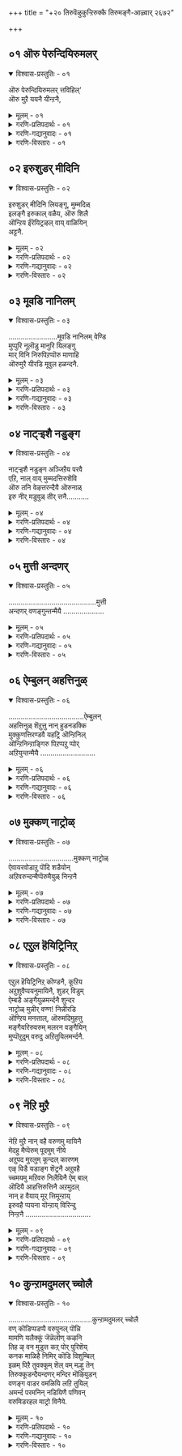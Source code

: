 +++
title = "+२० तिरुवॆऴुकुऱ्ऱिरुक्कै तिरुमङ्गै-आऴ्वार् २६७२"

+++


## ०१ ऒरु पेरुन्दियिरुमलर्

<details open><summary>विश्वास-प्रस्तुतिः - ०१</summary>

ऒरु पेरुन्दियिरुमलर् त्तविहिल्’  
ऒरु मुऱै ययनै यीन्ऱनै,
</details>

<details><summary>मूलम् - ०१</summary>

ऒरु पेरुन्दियिरुमलर् त्तविहिल्’  
ऒरु मुऱै ययनै यीन्ऱनै,
</details>

<details><summary>गरणि-प्रतिपदार्थः - ०१</summary>

ऒरु= अपूर्ववाद, पेर् = प्रसिद्धवाद, उन्दि = नाभियल्लि, इरु = विस्तारवाद \(दॊड्ड\), मलर् = \(कमलद\) हूविन, तवि हिल्= पीठदल्लि, ऒरुमुऱै = ऒन्दु कालदल्लि, अयनै = अजनन्नु \(चतुर्मुखनन्नु\), ईन्ऱनै = पडॆदवनन्नु \(पडॆदवनागि\)
</details>

<details><summary>गरणि-गद्यानुवादः - ०१</summary>

अपूर्ववू प्रसिद्धवू आद नाभियल्लि दॊड्ड कमलद हूविन पीठदल्लि, ऒन्दु कालदल्लि, अजनन्नु पडॆदवनागि.
</details>

<details><summary>गरणि-विस्तारः - ०१</summary>

सृष्टिय आरम्भद बगॆयन्नु इल्लि ऎत्तिकॊळ्ळलागिदॆ. महाप्रळयद बळिक, भगवन्तनु इडिय ब्रह्माण्डवन्ने तन्न हॊट्टॆयल्लि अडगिसिट्टुकॊण्डु, ऒन्दु पुट्ट शिशुवागि, पुट्ट आलदॆलॆय मेलॆ, जलराशियल्लि पवडिसि योग निद्दॆयल्लि कल्पगळन्नु कळॆद बळिक, मरुसृष्टियन्नु नडॆसबेकॆन्दु स्वामियु सङ्कल्पिसिदनु. आ कूडले, तन्न नाभियल्लि अपूर्ववाद दॊड्ड कमल \(हुट्टि\) बॆळॆयितु. आ कमलदल्लि स्वामियु चतुर्मुख ब्रह्मनन्नु पडॆदनु.
</details>

## ०२ इरुशुडर् मीदिनि

<details open><summary>विश्वास-प्रस्तुतिः - ०२</summary>

इरुशुडर् मीदिनि लियङ्गू, मुम्मदिळ्  
इलङ्गै इरुकाल् वळैय, ऒरु शिलै  
ऒन्ऱिय ईरॆयिट्रऴल् वाय् वाळियिन्  
अट्टनै.
</details>

<details><summary>मूलम् - ०२</summary>

इरुशुडर् मीदिनि लियङ्गू, मुम्मदिळ्  
इलङ्गै इरुकाल् वळैय, ऒरु शिलै  
ऒन्ऱिय ईरॆयिट्रऴल् वाय् वाळियिन्  
अट्टनै.
</details>

<details><summary>गरणि-प्रतिपदार्थः - ०२</summary>

ऒरुमुऱै = ऒन्दु कालदल्लि, इरु शुडर् = ऎरडु ज्योतिगळु, मीदिन् = मेलॆ \(आकाशदल्लि\), इयङ्गू = सञ्चरिसलारद, मुम्मदिळ् = मूरु बगॆय कोटॆगळुळ्ळ, इलङ्गै = लङ्कापट्टणवन्नु, मूरु बगॆय कोटॆगळुळ्ळ, इलङ्गै = लङ्कापट्टणवन्नु, इरुकाल् = ऎरडु तुदिगळु, वळैय = \(बळॆयन्तॆ\) बग्गिसुव हागॆ, ऒरु शिलै = साटियिल्लद ऒन्दु बिल्लन्नु, ऒन्ऱिय = हॊन्दिकॊण्डिरुव, ईर् ऎयिऱु = ऎरडु हल्लुगळुळ्ळ, अविल् वाय् = बॆङ्कियन्नुगुळुव \(ज्वालॆय बायुळ्ळ\), वाळियिन् = बाणदिन्द \(आयुधदिन्द\), अट्टनै = नाशपडिसिदवनागि.
</details>

<details><summary>गरणि-गद्यानुवादः - ०२</summary>

ऒन्दु कालदल्लि, ऎरडु ज्योतिगळु मेलॆ सञ्चरिसलारद, मूरु कोटॆगळुळ्ळ लङ्कापट्टणवन्नु, ऎरडु तुदिगळु बळॆयन्तॆ बग्गिसि, साटियिल्लद ऒन्दु बिल्लन्नु हॊन्दिकॊण्डिरुव ऎरडु हल्लुगळुळ्ळ ज्वालॆय बायुळ्ळ अम्बिनिन्द नाशपडिसिदवनागि.
</details>

<details><summary>गरणि-विस्तारः - ०२</summary>

हिन्दिन पाशुरवाक्यदल्लि भगवत्सङ्कल्पदन्तॆ सृष्टि हेगॆ मॊदलायितु ऎन्दु सूचिसलायितु.

तानु सृष्टिसिद बळिक अदन्नु रक्षिसुव हॊणॆ तन्नदे अल्लवे? अदक्कॆ ऒन्दु निदर्शन इल्लिदॆ. मूरु लोकगळू हॆदरि नडुगुवन्थ दुष्टरावणनन्नु निग्रहिसि, लोकक्कॆ शान्ति तरबेडवे?

इदु इन्नॊन्दु काल. भगवन्तनु दशरथरामनागि अवतरिसिद. तन्न मडदि सीतॆ, तम्म लक्ष्मण – इवरॊडनॆ पितृवाक्यपरिपालनॆगागि वनवासवन्नु कैकॊण्ड. लङ्कॆगॆ ऒडॆयनाद रावणासुरनु, सीतादेवियन्नु मोसदिन्द अपहरिसिकॊण्डु होगि लङ्कॆयल्लि सॆरॆयिट्ट. आ लङ्कॆयादरो दुर्भेद्यवादद्दु अदक्कॆ मूरु बगॆय कोटॆगळु – मूरनॆयदु दट्टवाद काडिनकोटॆ. लङ्कॆय मेलॆ सञ्चरिसुवुदक्कॆ सूर्यचन्द्ररिगू भय. अन्थ दुर्गमवाद लङ्कॆयन्नु श्रीरामनु प्रवेशिसि, तन्न बिल्लुबाणगळिन्दले रावणनन्नु कॊन्दु निर्मूलगॊळिसिदनु.
</details>

## ०३ मूवडि नानिलम्

<details open><summary>विश्वास-प्रस्तुतिः - ०३</summary>

........................मूवडि नानिलम् वेण्डि  
मुप्पुरि नूलॊडु मानुरि यिलङ्गु  
मार् विनि निरुपिऱप्पॊरु माणाहि  
ऒरुमुरै यीरडि मूवुल हळन्दनै.
</details>

<details><summary>मूलम् - ०३</summary>

........................मूवडि नानिलम् वेण्डि  
मुप्पुरि नूलॊडु मानुरि यिलङ्गु  
मार् विनि निरुपिऱप्पॊरु माणाहि  
ऒरुमुरै यीरडि मूवुल हळन्दनै.
</details>

<details><summary>गरणि-प्रतिपदार्थः - ०३</summary>

मूअडि = मूरु हॆज्जॆगळष्टु, नानिलम् = भूमियन्नु \(नॆलवन्नु\), वेण्डि = मुप्पुरि = मूरु हुरिय, नूलॊडु = दारदिन्दलू, मान् उरि = जिङ्कॆय चर्मदिन्दलू, इलङ्गु = शोभिसुव, मार् विनिन्= ऎदॆयिन्दलू \(कूडिद\), इरुपिऱप्पु = ऎरडु हुट्टुगळ \(द्विजनाद\), ऒरु = अद्वितीयनाद \(दिव्यसुन्दरनाद\), माण् आहि = ब्रह्मचारियागि, ऒरु मुरै = ऒन्दुकालदल्लि, ईर् अडि = ऎरडे हॆज्जॆगळिन्द, मू उलहु = मूरु लोकगळन्नू, अळन्दनै = अळॆदवनागि.
</details>

<details><summary>गरणि-गद्यानुवादः - ०३</summary>

ऒन्दु कालदल्लि, मूरु हुरिय दारदिन्दलू \(जनिवारदिन्दलू\), जिङ्कॆयचर्मदिन्दलू \(कृष्णाजिनदिन्दलू\) शोभिसुव ऎदॆयिन्द कूडिद, अद्वितीयसुन्दरनाद ब्राह्मण ब्रह्मचारियागि, मूरु हॆज्जॆगळष्टु नॆलवन्नु याचिसि, ऎरडे हॆज्जॆगळिन्द मूरु लोकगळन्नू अळॆदुकॊण्डवनागि.
</details>

<details><summary>गरणि-विस्तारः - ०३</summary>

हिन्दिन पाशुरवाक्यदल्लि, भगवन्तनु अद्वितीय बिल्लुगारनागि कङ्गॊळिसिदनु. इल्लि, अत्याकर्षक सुन्दरनाद ब्राह्मणवटुवागि शोभिसुत्ता, तानु महाद्भुतकारियॆन्दू तोरिसिकॊडुत्तानॆ.

इदु मत्तॊन्दु काल. बलिचक्रवर्तिय काल. तानु माडुव यागगळिन्दले बलिचक्रवर्ति मूरुलोकगळ आधिपत्यवन्नु पडॆदुकॊळ्ळुवुदन्नु तप्पिसुवुदक्कागियू, अवनन्नु अनुग्रहिसुवुदक्कागियू, भगवन्तनु महातेजस्वियू दिव्यसुन्दरनू आद वामनवटुवागि बन्दु, यङ्ञशालॆयल्लि मूरु हॆज्जॆगळ नॆलवन्नु बलिचक्रवर्तियिन्द याचिसि पडॆदुकॊण्ड कूडले, महाद्भुत त्रिविक्रमनागि बॆळॆदु, तन्न ऎरडे हॆज्जॆगळिन्द भूमण्डलवन्नू मेलण लोकगळन्नू अळॆदुकॊण्डु, तन्न मूरनॆय हॆज्जॆयन्नु बलिचक्रवर्तिय तलॆय मेलिट्टु, अवनिगॆ पूर्णानुग्रह माडिदनु.

याव समयदल्लि, यारन्नु, याव रीतियल्लि निग्रहिसबेको, अनुग्रहिसबेको अदक्कॆ तक्क रूप, सामर्थ्यगळुळ्ळवनु भगवन्त.
</details>

## ०४ नाट्र्‍इशै नडुङ्ग

<details open><summary>विश्वास-प्रस्तुतिः - ०४</summary>

नाट्र्‍इशै नडुङ्ग अञ्जिऱैय परवै  
एऱि, नाल् वाय् मुम्मदत्तिरुशॆवि  
ऒरु तनि वेऴत्तरन्दैयै ऒरुनाळ्  
इरु नीर् मडुवुळ् तीर् त्तनै...........
</details>

<details><summary>मूलम् - ०४</summary>

नाट्र्‍इशै नडुङ्ग अञ्जिऱैय परवै  
एऱि, नाल् वाय् मुम्मदत्तिरुशॆवि  
ऒरु तनि वेऴत्तरन्दैयै ऒरुनाळ्  
इरु नीर् मडुवुळ् तीर् त्तनै...........
</details>

<details><summary>गरणि-प्रतिपदार्थः - ०४</summary>

नाल् दिशै = नाल्कु दिक्कुगळू, नडुङ्ग = नडुगुवन्तॆ, अम् = सुन्दरवाद, शिऱैय = रॆक्कॆगळ, परवै = पक्षियन्नु, एऱि = हत्तिकॊण्डु, नाल् वाय् = जोलुबिद्द \(जोलाडुव\) बायन्नुळ्ळ, मुम्मदम् = मूरु \(स्थळद\) मदजलवुळ्ळ, इरु शॆवि = दॊड्ड किविगळुळ्ळ, ऒरु = विशिष्टवाद ऒन्दु बगॆयल्लि तनि = विलक्षणवाद, वेळत्तु = आनॆय, अरन्दैयै = सङ्कटवन्नु, ऒरु नाळ् = ऒन्दु कालदल्लि, इरु नीर् मडुवुळ् = विस्तारवाद नीरिन मडुविनल्लि, तीर् त्तनै = तीरिसिदवनन्नु.
</details>

<details><summary>गरणि-गद्यानुवादः - ०४</summary>

ऒन्दु कालदल्लि, नाल्कु दिक्कुगळू नडुगुवन्तॆ, सुन्दरवाद रॆक्कॆगळ पक्षियन्नेरि, विस्तारवाद नीरिन मडुविनल्लि, जोलाडुव बायन्नुळ्ळ, मूरु स्थळगळल्लि मदजलसुरिसुव, दॊड्ड किविगळुळ्ळ बहळ विलक्षणवाद आनॆय सङ्कटवन्नु तीरिसिदवनन्नु.
</details>

<details><summary>गरणि-विस्तारः - ०४</summary>

भगवन्तन कारुण्य मत्तु भक्तर रक्षणॆगळिगॆ इल्लि इन्नॊन्दु निदर्शनवन्नु कॊडलागिदॆ.

इदु गजेन्द्र मोक्षद विषय. काडिनल्लि, सुन्दरवाद तिळिनीरिन सरोवरदल्लि गजेन्द्रनु आनन्ददिन्द क्रीडिसुत्ता, तन्न दणिवन्नारिसिकॊळ्ळुत्तिरुवाग, अदरल्लि अडगिद्द मॊसळॆयॊन्दु अदर कालन्नु हिडिदु सॆळॆयतॊडगितु. ऎष्टॆष्टु प्रयत्निसिदरू, अदर हिडितदिन्द तप्पिसिकॊळ्ळलारदॆ, होराट नडॆसलारदॆ, अदु भगवन्तनल्लि दीनवागि मॊरॆयिट्टितु. कूडले, भगवन्तनु गरुडारूढनागि अल्लिगॆ धाविसि बन्दु, तन्न चर्कायुधदिन्द मॊसळॆयन्नु तुण्डरिसि, आनॆय सङ्कटवन्नु नीगिसिदनु.
</details>

## ०५ मुत्ती अन्दणर्

<details open><summary>विश्वास-प्रस्तुतिः - ०५</summary>

...........................................मुत्ती  
अन्दणर् वणङ्गुन्तन्मैयै ....................
</details>

<details><summary>मूलम् - ०५</summary>

...........................................मुत्ती  
अन्दणर् वणङ्गुन्तन्मैयै ....................
</details>

<details><summary>गरणि-प्रतिपदार्थः - ०५</summary>

मुत्ती = मूरु अग्निगळन्नू, नाल् मऱै = नाल्कु वेदगळन्नू, ऐवहै = ऐदु बगॆय, वेळ्वि = यज्ञगळन्नू, अऱुतॊऴिल् = आरु कर्मगळन्नू,नडॆसुववराद, अन्दणर् = ब्राह्मणरु, वणङ्गुम् = नमस्करिसुव \(पूजिसुव\), तन्मैयै = हिरिमॆयुळ्ळवनन्नु,
</details>

<details><summary>गरणि-गद्यानुवादः - ०५</summary>

मूरु अग्निगळन्नू, नाल्कुवेदगळन्नू, ऐदु बगॆय यज्ञगळन्नु, आरु कर्मगळन्नू माडुव ब्राह्मणरु नमस्करिसि पूजिसुव हिरिमॆयुळ्ळवनन्नु.
</details>

<details><summary>गरणि-विस्तारः - ०५</summary>

ब्राह्मणनु माडबेकाद कर्मगळन्नु इल्लि स्मरिसिकॊळ्ळलागिदॆ.

मूरु अग्निगळु – आहवनीय, गार्हपत्य, दाक्षिणाग्नि ऎम्बवु.

नाल्कुवेदगळु – ब्रह्मयज्ञ, देवयज्ञ, भूतयज्ञ, पितृयज्ञ मनुष्ययज्ञ – ऎम्बवु. ’ब्रह्मयज्ञ प्रश्नम्’ ऎम्ब वेदभागवन्नु दिनवहि पठिसुवुदु, ’ब्रह्मयज्ञ’ ऎनिसुवुदु. प्रतिदिनवू देवतॆगळिगॆ अग्निय मूलक हविस्सन्नु नीडुवुदु – ऎन्दरॆ अग्निहोत्र कार्यवन्नु माडुवुदु ’देवयज्ञ’वागुवुदु. भूतगळिगॆ ऎन्दरॆ प्राणिगळिगॆ अन्न मुन्ताद रूपदल्लि ’बलि’कॊडुवुदु ’भूतयज्ञ’ वागुवुदु. पितृदेवतॆगळन्नु स्मरिसुत्ता अवरिगॆ जलतर्पणवन्नु कॊडुवुदु ’पितृयज्ञ’वागुवुदु. मनुष्यरिगॆ उणिसन्नु नीडुवुदु ’मनुष्ययज्ञ’ ऎनिसुवुदु.

आरु कर्मगळु – यजन, याजन, अध्ययन, अध्यापन, दान, प्रतिग्रह – इवु. मेलॆ हेळिद ’यज्ञ’गळन्नु तप्पदॆ माडुवुदु ’यजन’. इतरर कैयल्लि यज्ञगळन्नु माडिसुवुदु ’याजन’. वेदगळन्नु तप्पदॆ ओदुवुदु \(पठिसुवुदु\) ’अध्ययन’. अवुगळन्नु इतररिगॆ हेळिकॊडुवुदु ’दान’. अन्तॆये, इतररिन्द अन्थवुगळन्नु पडॆदुकॊळ्ळुवुदु ’प्रतिग्रह’.

’ब्राह्मण’ ऎन्निसिकॊळ्ळुववनु \(यारे आगलि\) अवनु ई मेलॆ हेळिद कर्मगळन्नॆल्ला तप्पदॆ नडॆसलेबेकु. ई कर्मगळन्नु नडॆसुवाग ब्राह्मणनु सर्वेश्वरनाद भगवन्तनिगॆ, तन्न कर्मगळन्नॆल्ला याव बगॆय आशॆयू इल्लदन्तॆ, समर्पिसबेकु. ऎल्ल कर्मगळन्नू भगवन्दर्पण बुद्धियिन्द नडॆसुवुदरिन्द, भगवन्तन सर्वश्रेष्ठतॆयन्नु अवनु प्रकटगॊळिसुत्तानॆ.
</details>

## ०६ ऐम्बुलन् अहत्तिनुळ्

<details open><summary>विश्वास-प्रस्तुतिः - ०६</summary>

.....................................ऐम्बुलन्  
अहत्तिनुळ् शॆऱुत्तु नान् हुडनडक्कि  
मुक्कुणत्तिरण्डवै यहट्रि ऒन्ऱिनिल्  
ऒन्ऱिनिन्ऱाङ्गिरु पिऱप्पऱु प्पोर्  
अऱियुन्तन्मैयै ...........................
</details>

<details><summary>मूलम् - ०६</summary>

.....................................ऐम्बुलन्  
अहत्तिनुळ् शॆऱुत्तु नान् हुडनडक्कि  
मुक्कुणत्तिरण्डवै यहट्रि ऒन्ऱिनिल्  
ऒन्ऱिनिन्ऱाङ्गिरु पिऱप्पऱु प्पोर्  
अऱियुन्तन्मैयै ...........................
</details>

<details><summary>गरणि-प्रतिपदार्थः - ०६</summary>

ऐम्बुलन् = पञ्चेन्द्रियगळन्नु, अहत्तिन् उळ् = देहदल्लिये, शॆऱुत्तु = सेरिसिट्टु, नान् हु =नाल्कन्नु, उडन् = कूडले अडक्कि = अडगिसिट्टु, मुक्कणत्तु = मूरुगुणगळल्लि, इरण्डु = ऎरडाद, अवै = अवुगळन्नु, अहट्रि= ओडिसि \(दूरमाडि\), ऒन्ऱिनिल् = ऒन्दरल्लिये, ऒन्ऱि= हॊन्दिकॊण्डु, निन्ऱु = इरुत्ता, आङ्गु = आ स्थितियल्लि, इरु = कडॆ मॊदलिल्लद \(विस्तारवाद\) पिऱप्पु = हुट्टन्नु, अऱुप्पोर् = नीगिकॊळ्ळुववरु, अऱियुम् = अरितुकॊळ्ळुव, तन्मैयै = हिरिमॆयन्नु.
</details>

<details><summary>गरणि-गद्यानुवादः - ०६</summary>

पञ्चेन्द्रियगळन्नु देहदल्लिये सेरिसिट्टु, नाल्कन्नु कूडले अडगिसिट्टु, मूरुगुणगळल्लि ऎरडादवुगळन्नु ओडिसि, दूरमाडि, ऒन्दरल्लिये हॊन्दिकॊण्डु इरुत्ता, आ स्थितियल्लि, कडॆ मॊदलिल्लद हुट्टन्नु नीगिकॊळ्ळुववरु अरितुकॊळ्ळुव हिरिमॆयन्नु.
</details>

<details><summary>गरणि-विस्तारः - ०६</summary>

हिन्दिन पाशुर वाक्यदल्लि ब्राह्मण कर्मगळन्नू, अवुगळन्नु तप्पदॆ नडॆसुव ब्रह्मज्ञानियन्नू, अवनु तन्न ज्ञान निष्ठॆगळिन्द अरितुकॊण्डिरुव भगवन्तन गुणस्वभावगळन्नु कुरितु सूचिसलायितु.

तम्म निष्ठॆय साधनॆगळिन्द भगवन्तन तिळिवळिकॆगॊण्ड योगिगळन्नु कुरितु इल्लि हेळलागुत्तदॆ.

पञ्चेन्द्रियगळु – कण्णु, किवि, मूगु, बायि \(नालगॆ\), चर्म\(मै\) – इवु ऐदु ज्ञानेन्द्रियगळु. इवुगळल्लि ऒन्दॊन्दू मनस्सन्नु आकर्षिसुत्तदॆ. मनस्सन्नु प्रापञ्चिक सुखचापल्यगळ कडॆगॆ सॆळॆद बळिक भगवच्चिन्तनॆगॆ अवकाशवॆल्लि? आद्दरिन्द देहदल्लिरुव पञ्चेन्द्रियगळु तम्म सुत्तल प्रपञ्चद कडॆगॆ चलिसदन्तॆयू, प्रापञ्चिक वस्तुगळल्लि आसक्ति वहिसदन्तॆयू अवुगळन्नु तडॆगट्टि, अवुगळन्नु देहदल्लि नॆलसिरुव भगवन्तन कडॆगॆ तिरुगिसुवुदु ऒन्दु हिरिय साधनॆ.

’नाल्कन्नु कूडले अडगिसिट्टु’ – ’नाल्कु’ ऎन्दरॆ प्राणिगळॆल्लक्कू स्वभावाः अन्वयिसतक्क नाल्कु कर्मगळु- ऊट, निद्दॆ, भय, मैथुन \(विषय सुखदल्लि तॊडगुवुदु\). इवुगळन्नु निग्रहिसुवुदु साधनॆ.

’मूरु गुणगळल्लि ऎरडाद अवन्नु ओडिसि, दूरमाडि’ – सत्व, रजस्सु, तमस्सु ऎम्बिवु मूरुगुणगळु. पशुत्ववन्नु हॆच्चिसुवुदु तमोगुण. दम्भ, दर्प, अहङ्कार, लोभ, कोप, द्वेष इत्यादि गुणगळन्नु प्रचोदिसि, हॆच्चिसुवुदु रजोगुण. सत्य, अहिंसॆ, इन्द्रिय निग्रह, इतरर वस्तुगळिगॆ आशॆपडदिरुवुदु, निस्वार्थतॆ, परोपकार, सेवॆ इत्यादि ऒळ्ळॆय गुणगळे सत्वगुणवन्नु सूचिसुवुदु. मूरु गुणगळल्लि सत्वगुणवन्नु मात्रवे बॆळॆसिकॊण्डु, मिक्कॆरडु ऎन्दरॆ रजोगुणवन्नू तमोगुणवन्नू निर्नामगॊळिसुवुदु साधनॆयिन्द.

हीगॆ, इन्द्रियगळन्नु प्रापञ्चिक सुखदिन्द निग्रहिसि, प्राणिय स्वाभाविकवाद गुणगळन्नु तडॆगट्टि, सत्वगुणवन्नु बॆळॆसिकॊण्डवरु योगिगळु. अवरु तम्म शुद्धवाद मनस्सिन मूलक भगवन्तन गुणस्वभावगळन्नू, अवन सर्वश्रेष्ठतॆयन्नू, अवनन्नु आश्रयिसि मुक्तरागबेकॆम्बुदन्नू \(ऎन्दरॆ, हुट्टु, सावु ऎम्ब पाशुरदिन्द बिडुगडॆ हॊन्दबेकॆम्बुदन्नू\) अरितुकॊण्डवरु.
</details>

## ०७ मुक्कण् नाट्रोळ्

<details open><summary>विश्वास-प्रस्तुतिः - ०७</summary>

................................मुक्कण् नाट्रोळ्  
ऐवायरवोडाऱु पॊदि शडैयोन्  
अऱिवरुन्दन्मैप्पॆरुमैयुळ् निन्ऱनै
</details>

<details><summary>मूलम् - ०७</summary>

................................मुक्कण् नाट्रोळ्  
ऐवायरवोडाऱु पॊदि शडैयोन्  
अऱिवरुन्दन्मैप्पॆरुमैयुळ् निन्ऱनै
</details>

<details><summary>गरणि-प्रतिपदार्थः - ०७</summary>

मुक्कण् = मूरु कण्णुगळन्नू, नाल् तोळ् = नाल्कु तोळुगळन्नू, ऐवाय् = ऐदु हॆडॆगळ, अरवोडु = सर्पवन्नू, आऱु = नदि\(गङ्गॆ\)यन्नु सेरिसिट्टिरुव, शडैयोन् = जडॆयवनू सह, अऱिवु अरु = अरितुकॊळ्ळलु साध्यवागद, तन्मै = स्वभावद, पॆरुमैयुळ् = हिरिमॆयिन्द, निन्ऱानै = कूडिरुवनन्नु.
</details>

<details><summary>गरणि-गद्यानुवादः - ०७</summary>

मूरु कण्णुगळन्नू नाल्कु तोळुगळन्नू ऐदु हॆडॆगळ सर्पवन्नू, गङ्गॆयन्नु हिडिदिट्टिरुव जडॆयन्नू उळ्ळवनू सह अरितुकॊळ्ळलु साध्यवागद स्वभावद हिरिमॆयिन्द कूडिरुवनन्नु.
</details>

<details><summary>गरणि-विस्तारः - ०७</summary>

ई पाशुरवाक्यदल्लि शिवदेवन वैशिष्ट्यवेनॆम्बुदन्नु हेळलागिदॆ. स्वाभाविकवाद ऎरडु कण्णुगळल्लदॆ, शिवनिगॆ हणॆयल्लि ऒन्दु विचित्रवाद कण्णिदॆ. आ कण्णन्नु तॆरॆद कूडले, आदर दृष्टि यार मेलॆ बीउवुदो अवरु सुट्टु बूदियागुत्तारॆ. मन्मथनु शिवनन्नु कॆणकलु होगि बूदियादद्दु हागॆये. प्रळयकालदल्लि तॆरॆयुव कण्णु अदु. आद्दरिन्द, शिवनिगॆ मुक्कण्ण, हणॆगण्ण विरूपाक्ष, ऎम्ब हॆसरुगळिवॆ.

ब्रह्म विष्णुगळिगिरुवन्तॆ शिवनिगू नाल्कु तोळुगळु. ऐदु हॆडॆगळ विषसर्पवन्नु शिवनु तन्न आभरणवन्नागि माडिकॊण्डिद्दानॆ. विषवन्नु जयिसिदवनु शिव. आद्दरिन्द शिवनिगॆ नागभूषण, सर्पभूषण ऎम्ब हॆसरुगळु.

ब्रह्मलोकदल्लि हुट्टि देवलोकदल्ले हरियुव देवगङ्गॆयन्नु भगीरथनु घोरतपस्सु माडि, भूमिगॆ इळिसबेकादाग, अल्लिन्द इळिदु बरुव गङ्गॆयु रभसवन्नु तडॆयुवुदक्कॆ शिवदेवनॊब्बने समर्थनॆन्दु तिळिदु, आतनन्नु कुरितु तपस्सु माडि अदक्कॆ ऒप्पिसिदनु. देवगङ्गॆ बरुव रभसवन्नु शिवनु तन्न जडॆय मूलक तडॆदु, अवळन्नु \(आ नदियन्नु\) अल्लिये कट्टिहाकिदनु. आद्दरिन्द शिवनिगॆ गङ्गाधर ऎम्ब हॆसरु.

महाज्ञानियू शक्तनू आद शिवनिगॆ सर्वेश्वरनाद भगवन्तन हिरिमॆयेनॆन्दु तिळिदद्दु, तनगॆ बन्दिद्द ब्रह्महत्यादोषवन्नु नीगिसिदागले. बेरॆ यारिन्दलू, मूरु लोकगळल्लू, नडॆयद आ कॆलस भगवन्तनिन्द आयितु. शिवन कैगॆ अण्टिकॊण्डिद्द ब्रह्मकपाल तुम्बि कॆळक्कॆ बिद्दुहोयितु. अन्थाद्दु भगवन्तन हिरिमॆ.
</details>

## ०८ एऱुल हॆयिट्रिनिऱ्

<details open><summary>विश्वास-प्रस्तुतिः - ०८</summary>

एऱुल हॆयिट्रिनिऱ् कॊण्डनै, कूऱिय  
अऱुशुवैप्पयनुमायिनै, शुडर् विडुम्  
ऐम्बडै अङ्गैयुळमर्न्दनै शुन्दर  
नाट्रोळ् मुन्नीर् वण्ण\! निन्नीरडि  
ऒण्ऱिय मनत्ताल्, ऒरुमदिमुहत्तु  
मङ्गैयरिरुवरुम् मलरन वङ्गैयिन्  
मुप्पॊऱुदुम् वरुदु अऱितुयिलमर्न्दनै.
</details>

<details><summary>मूलम् - ०८</summary>

एऱुल हॆयिट्रिनिऱ् कॊण्डनै, कूऱिय  
अऱुशुवैप्पयनुमायिनै, शुडर् विडुम्  
ऐम्बडै अङ्गैयुळमर्न्दनै शुन्दर  
नाट्रोळ् मुन्नीर् वण्ण\! निन्नीरडि  
ऒण्ऱिय मनत्ताल्, ऒरुमदिमुहत्तु  
मङ्गैयरिरुवरुम् मलरन वङ्गैयिन्  
मुप्पॊऱुदुम् वरुदु अऱितुयिलमर्न्दनै.
</details>

<details><summary>गरणि-प्रतिपदार्थः - ०८</summary>

एऴ् उलहु = एळु लोकगळन्नू, ऎयिट्रिल् = कोरॆहल्लिनिन्द, कॊण्डनै = उद्धरिसिदवनन्नु, कूऱिय = हेळल्पडुव, अऱु शुवै = आरु रसगळू, पयनुम् = अवुगळ फलवू, आयिनै = आगिरुववनन्नु, शुडर् विडुम् = तेजस्सन्नु हरिसुव, ऐ पडै = ऐदु दिव्यायुधगळन्नु, अम् कैयुळ् = सॊबगिन कैयल्लि, अमर्न्दनै = हिडिदिरुववनन्नु, शुन्दर = दिव्यसुन्दरनू, नाट्रोळ् \(नाल् तोळ्\) = नाल्कु तोळुगळुळ्ळवनू, मुन्नीर् वण्ण = मूरुबगॆय नीरिन \(कडलिन\), वण्ण = बण्णदवने, निन् =निन्न, ईरडि = ऎरडु पादगळन्नु, ऒन्ऱिय = आश्रयिसुव, मनत्ताल् = मनस्सिनिन्द, ऒरु = अपूर्ववाद \(साटियिल्लद\) मदि = चन्द्रनहागॆ, मुहत्तु = मुखदवराद मङ्गैयर् = देवियरु, इरुवरुम् = इब्बरन्नू, मलरन = हूविनन्थ, अम् कैयिन् = सुन्दरवाद कैगळिन्द, मुप्पॊऴुदुम् = मूरुहॊत्तू, वरुदु = हिडिदु, अऱितुयिल् = ज्ञाननिद्दॆयल्लि, अमर्न्दनै = कूडिरुववनन्नु.
</details>

<details><summary>गरणि-गद्यानुवादः - ०८</summary>

एळुलोकगळन्नू कोरॆहल्लिनिन्द उद्धरिसिदवनन्नु, हेळल्पडुव आरु रसगळू अवुगळ फलवू आगिरुववनन्नु, तेजस्सन्नु हरिसुव ऐदु दिव्यायुधगळन्नु सॊबगिन कैगळल्लि हिडिदवनन्नु, दिव्यसुन्दरवाद नाल्कुतोळुगळुळ्ळवनन्नु, मूरुबगॆय नीरिन \(कडलिन\) बण्णदवने, निन्न ऎरडु पादगळन्नु आश्रयिसुव मनस्सिनिन्द, अपूर्ववाद चन्द्रनन्तिरुव मुखदवराद इब्बरु देवियरन्नु हूविनन्थ सॊबगिन कैगळल्लि मूरुहॊत्तू हिडिदु, ज्ञाननिद्दॆयल्लि कूडिरुववनन्नु \(पवडिसिरुववनन्नु\).
</details>

<details><summary>गरणि-विस्तारः - ०८</summary>

“एळुलोकगळु......................” – ऎम्बल्लि ’एळु’ ऎम्बुदक्कॆ ’समस्तवाद’ भूलोक ऎन्दु अर्थवन्नु नीडबेकागुत्तदॆ. आग, भगवन्तन महावराहावतारद वैभववन्नु हेळलुसाध्य. हिरण्यकशिपुविन सोदरनाद हिरण्याक्षनु तन्न शक्तियिन्द भूमण्डलवन्नु कद्दु नीरिनल्लि ऎल्लियो कॊण्डिय्दु तानू अडगिकॊण्डाग, भगवन्तनु भूदेवियन्नु उद्धरिसुव सलुवागि, महावराहनागि अवतरिसि, कडलल्लि मुळुगि घुडिघुडिसुत्ता, हिरण्याक्षनिरुव स्थळवन्नु कण्डुकॊण्डु अवनन्नु तन्न कोरॆहल्लिनिन्द संहरिसि, भूमियन्नु तन्न ऒन्दु कोरॆहल्लिनिन्द हिडिदु मेलक्कॆत्ति, अदर स्थानदल्लिरिसिदनु.

“आरु रसगळूइत्यादि” – उप्पु, हुळि, खार, सिहि, कहि, ऒगरु इवु आरु रसगळु. तिन्नुव याव वस्तुवादरू, सृष्टिय याव वस्तुवादरू, ई आरु रसगळल्लि ऒन्दन्नादरू पडॆदे इरुत्तदॆ. ’रसवे’ इल्लद ऎन्दरॆ रुचिये इल्लद वस्तुवन्नु ’नीरस’ वस्तुवॆन्नुत्तारॆ. रुचियिल्लद्दन्नु तिन्नुवुदादरू हेगॆ? भगवन्तनु ’रसवे आगिरुववनु’ ऎन्दु विवरिसलागुत्तदॆ.

भगवन्तन ऐदु दिव्यायुधगळु – चक्र\(सुदर्शन\), शङ्ख\(पाञ्चजन्य\), गदॆ \(कौमोदकी\) खड्ग\(नन्दक\), बिल्लु\(शार्ङ्ग\) ऎम्बवु.

’मुनीर्’ – ऎन्दरॆ, मूरु बगॆय नीरन्नु – नदिय नीरु, ऊरि बरुव नीरु’ मळॆय नीरु – कूडिरुव कडलु.

इब्बरु देवियरु – श्रीदेवि, भूदेवि – भगवन्तन उभयपार्श्वगळल्लि ऎडॆबिडदन्तॆ इरुववरु.

ई पाशुरवाक्यदल्लि भगवन्तन स्वरूप स्वभावगळन्नू, अवन सेवॆगागि सिद्धवागिरुव पञ्चायुधगळन्नू, देवियरन्नू स्वारस्यपूर्णवागि विवरिसि हेळलागुत्तदॆ.
</details>

## ०९ नॆऱि मुऱै

<details open><summary>विश्वास-प्रस्तुतिः - ०९</summary>

नॆऱि मुऱै नान् वहै वरुणमु मायिनै  
मेदहु मैप्पॆरुम् पूदमुम् नीये  
अऱुपद मुरलुम् कून्दल् कारणम्  
एऴ् विडै यडाङ्ग शॆट्रनै अऱुवहै  
च्चमयमु मऱिवरु निलैयिनै ऐम् बाल्  
ऒदियै आहत्तिरुत्तिनै अऱमुदल्  
नान् ह वैयाय् मूर् त्तिमून्ऱाय्  
इरुवहै प्पयना यॊन्ऱाय् विरिन्दु  
निन्ऱनै ................................
</details>

<details><summary>मूलम् - ०९</summary>

नॆऱि मुऱै नान् वहै वरुणमु मायिनै  
मेदहु मैप्पॆरुम् पूदमुम् नीये  
अऱुपद मुरलुम् कून्दल् कारणम्  
एऴ् विडै यडाङ्ग शॆट्रनै अऱुवहै  
च्चमयमु मऱिवरु निलैयिनै ऐम् बाल्  
ऒदियै आहत्तिरुत्तिनै अऱमुदल्  
नान् ह वैयाय् मूर् त्तिमून्ऱाय्  
इरुवहै प्पयना यॊन्ऱाय् विरिन्दु  
निन्ऱनै ................................
</details>

<details><summary>गरणि-प्रतिपदार्थः - ०९</summary>

नॆऱॆमुऱै = शास्त्रगळ रीतियल्लि, नाल् वहै = नाल्कुबगॆय, वरुणमुम् = वर्णगळू, आयिनै = आगिरुववनन्नु, मे = श्रेष्ठवागि, तहुम् = हॊन्दिकॊण्डिरुव, ऐ = ऐदु, पॆरु = दॊड्ड, पूदमुम् = भूतगळू, नीये = नीने, अऱुपदम् = आरु कालुगळ दुम्बिगळु, मुरलुम् = झेङ्करिसुव, कून्दल् = कूदलिनवळ, कारणम् = कारणवागि, एऴ् = एळु गूळिगळन्नु, अडङ्ग = अडगिसि, शॆट्रनै = कॊन्दवनन्नु \(कट्टिदवनन्नु\) अऱुवहै = आरु बगॆय, शमयमुम् = मतगळू सह, अऱिवु = अरु = अरितुकॊळ्ळलारदन्थ, निलैयिनै = स्थितियल्लिरुववनन्नु, ऐम् बाल् = ऐदु बगॆय, ऒदियै = श्रेष्ठतॆयन्नु, आहत्तु = ऎदॆयल्लि \(वक्षदल्लि\), इरुत्तिनै = इरिसिकॊण्डवनन्नु, अऱम् = धर्मद, मुदल् = मॊदलिन, नान् हु अवै = नाल्कु अवु \(पुरुषार्थगळु\), आय् = आगि, मूर् त्ति = मूर्तिगळु, मून्ऱु आय् = मूरु आगि, इरुवहै = ऎरडु बगॆय, पयन् आय् = फलवूआगि, ऒन्ऱाय् = ऒब्बने आगि, विरिन्दु = व्यापिसि, निन्ऱानै = इरुववनन्नु.
</details>

<details><summary>गरणि-गद्यानुवादः - ०९</summary>

शास्त्रगळ रीतियल्लि नाल्कु बगॆय वर्णगळागि, श्रेष्ठवागि हॊन्दिकॊण्डिरुव ऐदु महाभूतगळागि, नीने, आरुकालुगळ दुम्बिगळु मॊळगुव कूदलिनवळ कार्‍अणदिन्द एळुकूळिगळ कॊब्बन्नडगिसिदवनागि, आरुबगॆय मतगळन्नू\(अवु\) अरितुकॊळ्ळलारद स्थितियल्लिरुववनागि ऐदु बगॆय श्रेष्ठतॆयन्नु वक्षदल्लि इरिसिकॊण्डवनागि, धर्मद मॊदलिन नाल्कु पुरुषार्थगळागि, मूर्तिगळु मूरागि, ऎरडु बगॆय फलगळु आगि, ऒब्बने आगि, व्यापिसि इरुववनन्नु.
</details>

<details><summary>गरणि-विस्तारः - ०९</summary>

ई पाशुर वाक्यदल्लि, ऒब्बने आद भगवन्तनु, विविधरीतियल्लि व्यापिसिहेगॆ तन्न कार्यवन्नु निर्वहिसुत्तानॆ ऎम्बुदन्नू जॊतॆयल्ले अवन विशिष्टवाद हिरिमॆयन्नू हेळलागिदॆ.

नाल्कु वर्णगळु – वेदशास्त्रगळल्लि हेळिरुव ब्रह्म, क्षत्रिय, वैश्य, शूद्र ऎम्ब नाल्कु वर्णगळू भगान्तन स्वरूपवे ऎन्दिदॆ.

पञ्चमहाभूतगळु – नॆल, नीरु, बॆङ्कि, गाळि, बानु – ई ऐदू अपरूपवाद रीतियल्लि परस्पर हॊन्दिकॊण्डु इडिय सृष्टिये आगिदॆ ऎन्दू, अवु भगवत्स्वरूपगळागि, अवन सर्वव्यापित्ववन्नु सारुत्तवॆ ऎन्दू हेळलागिदॆ.

’दुम्बिगळु मॊळगुव कूदलिनवळु इत्यादि’ – इदुभगवन्तन श्रीकृष्णावतारद विषय. कुम्भनॆम्ब यादव राजनु एळु गूळिगळन्नु कॊब्बिसि बॆळॆसि, अवुगळन्नॆल्ला यारु एकाङ्गियागिये ऎदुरिसि, अडगिसि कट्टि हाकुवनो अवनिगॆ तन्न मगळाद सत्यॆ \(नप्पिन्नैदेवि\) ऎम्बवळन्नु कॊट्टु मदुवॆ माडिकॊडुवुदागि फणतॊट्टिद्दनु. श्रीकृष्णनु ऒब्बने अल्लिगॆ होगि, अवुगळन्नु अडगिसि, सत्यॆयन्नु मदुवॆयादनु. सत्यॆपरमसुन्दरि ऎम्बुदन्नु ’दुम्बि’गळु मॊळगुव कूदलिनवळु’ ऎन्नलागिदॆ. कूदलिगॆ नुणुपु\(मृदु\), कॆम्पु, कप्पु, तम्पु \(इम्पु\), बॆळवु \(उद्दनागि बॆळॆदिरुविकॆ\) – इवु ऐदु श्रेष्ठगुणगळॆन्नलागिदॆ.

आरु मतगळु – शाक्य, उलूक्य, बौद्ध, चार्वाक, पाशुपत्य, काणाद – ई आरु मतगळु वैदिक मतगळिगॆ भिन्नवादवु. इवु वेद शास्त्रगळन्नु ऒप्पुवुदिल्ल. आद्दरिन्द इवन्नु वेदबाहिर मतगळु ऎन्नलागिदॆ. इवु यावुदरिन्दलू भगवन्तन हिरिमॆ तिळियलु साध्यविल्ल.

ऐदु श्रेष्ठतॆ – सौन्दर्य, ऐश्वर्य, पारिशुद्ध्य \(अयोनिजत्व\), कारुण्य, पुरुषाकार – इवॆल्लवू पाल्गडलल्लि कमलद हूविनल्लि जनिसिद श्रीदेविगॆ सल्लतक्क श्रेष्ठतॆ. आद्दरिन्दले भगवन्तन वक्षस्थलक्कॆ आकॆ तक्कवळु.

नाल्कु पुरुषार्थगळु – धर्म, अर्थ, काम, मोक्ष. मॊदल मूरु इहजीवनवन्नु सुगमवागि नडॆसुवुदक्कू कडॆयदु जीवनद अन्तिम गुरियन्नु साधिसुवुदक्कू कारणवादवु.

मूरु मूर्तिगळु – ब्रह्म, विष्णु, रुद्र.

ऎरडु फलगळु – जीवनद ऎरडु फलगळॆन्दरॆ पाप पुण्य,
</details>

## १० कुन्ऱामदुमलर् च्चोलै

<details open><summary>विश्वास-प्रस्तुतिः - १०</summary>

.........................................कुन्ऱामदुमलर् च्चोलै  
वण् कॊडिप्पडप्पै वरुपुनल् पॊन्नि  
मामणि यलैक्कूं जॆन्नॆलॊण् कऴनि  
तिह ऴ् वन मुडुत्त कऱ् पोर् पुरिशॆय्  
कनक माळिहै निमिर् कॊडि विशुम्बिल्  
इळम् पिऱै तुवक्कूम् शॆल् वम् मल्हु तॆन्  
तिरुक्कूडन्दैयन्दणर् मन्दिर मॊऴियुडन्  
वणङ्ग वाडर वमळियि लऱि तुयिल्  
अमर्न्द परमनिन् नडियिणै पणिवन्  
वरुमिडरहल माट्रो विनैये.
</details>

<details><summary>मूलम् - १०</summary>

.........................................कुन्ऱामदुमलर् च्चोलै  
वण् कॊडिप्पडप्पै वरुपुनल् पॊन्नि  
मामणि यलैक्कूं जॆन्नॆलॊण् कऴनि  
तिह ऴ् वन मुडुत्त कऱ् पोर् पुरिशॆय्  
कनक माळिहै निमिर् कॊडि विशुम्बिल्  
इळम् पिऱै तुवक्कूम् शॆल् वम् मल्हु तॆन्  
तिरुक्कूडन्दैयन्दणर् मन्दिर मॊऴियुडन्  
वणङ्ग वाडर वमळियि लऱि तुयिल्  
अमर्न्द परमनिन् नडियिणै पणिवन्  
वरुमिडरहल माट्रो विनैये.
</details>

<details><summary>गरणि-प्रतिपदार्थः - १०</summary>

कुन्ऱा = कडिमॆयागद, मदु = जेनन्नुळ्ळ, मलर् शोलै = हूविन उपवनगळुळ्ळद्दू, वण् कॊडि पडप्पै = वीळॆयदॆलॆय बळ्ळिय तोटगळुळ्ळद्दू, वरु = हरियुव, पुनल् = प्रवाहद, पॊन्नि = कावेरियु, मामणि = महारत्नगळन्नु, अलैक्कुम् = अलॆगळिन्द चिम्मुवुदू, शॆन्नॆल् = कॆम्बत्तद, ऒण् = सुन्दरवाद, कऴिनि = गद्दॆगळन्नुळ्ळद्दू, तिहऴ् = बॆळगुव, वनम् = वनगळिन्द, उडुत्त = सुत्तिकॊण्डिरुवुदू, कऱ् पोर् = पण्डितरु, पुरिशॆय् = नगरवन्नु माडिरुव, कनकम् = चिन्नद, माळिहै = महडिगळिन्द, निमिर् = \(ऎत्तरक्कॆ\) ऎद्दु काणुव, कॊडि = ध्वजगळु, विशुम्बिल् = गगनदल्लि, इळम् पिऱै = बालचन्द्रनन्नु, तुवक्कूम् = स्पर्शिसुवुदू, शॆल् वम् = ऐश्वर्यवु, मल् हु = तुम्बिरुवुदू \(तुम्बितुळुकुत्तिरुवुदू\) \(आद\), तॆन् तिरुक्कुडन्दै = सॊबगिन पवित्रवाद कुम्भकोणदल्लि, अन्दणर् = ब्राह्मणरु, मन्दिरम् = मन्त्रद, मॊऱियुडन् = भाषॆयॊडनॆ, वणङ्ग = नमस्करिसुवन्तॆ \(पूजिसुवन्तॆ\), आडु अरवु= हॆडॆयाडिसुव सर्पद, अमळियिल् = हासुगॆयल्लि, अऱितुयिल् = ज्ञाननिद्दॆयल्लि, अमर्न्द = कूडिरुव, परम = सर्वेश्वरने, निन् = निन्न, अडि इणै= ऎरडुपादगळन्नु, पणिवन् = आश्रयिसुत्तेनॆ, वरुम् = बरुव, इडर् = सङ्कटगळ, अहल = नीगुवन्तॆ, विनैये = \(संसारद\) कर्मगळन्नॆल्ला \(जन्मजन्मान्तरगळ पापगळन्नॆल्ला\), माट्रॊ = इल्लदन्तॆ माडबेकॆन्दु बेडुत्तेनॆ.
</details>

<details><summary>गरणि-गद्यानुवादः - १०</summary>

जेनु तुम्बिरुव हूविन वनगळिन्दलू, वीळॆयदॆलॆय बळ्ळिय तोटगळिन्दलू, ऎडॆबिडदन्तॆ हरियुव कावेरिय प्रवाहवु अनर्घरत्नगळन्नु रत्नगळन्नु दडक्कॆ चिम्मुवुदरिन्दलू, कॆम्बत्तद सुन्दरवाद गद्दॆगळिन्दलू, बॆळगुव काडुगळिन्दलू सुत्तुवरिदिरुव, पण्डितरिन्द कट्टल्पट्ट नगरद चिन्नद महडिगळिन्द ऎद्दु मॆरॆयुव ध्वजगळु गगनदल्लि बॆळगुव बालचन्द्रनन्नु स्पर्शिसुव, सम्पत्तु तुम्बितुळुकुत्तिरुव सॊबगिन पवित्रवाद कुम्भकोणदल्लि, ब्राह्मणरु मन्त्रद भाषॆयॊडनॆ पूजिसि नमस्करिसुवन्तॆ हॆडॆयाडिसुव सर्पद हासुगॆयल्लि ज्ञान निद्दॆयल्लि पवडिसिरुव सर्वेश्वरने, निन्न तिरुवडिगळन्नु आश्रयिसुत्तेनॆ. बरुव सङ्कटगळु नीगुवन्तॆयू, जन्मजन्मान्तरगळ पापगळॆल्लवू नाशवागुवन्तॆ माडॆन्दु बेडुत्तेनॆ.
</details>

<details><summary>गरणि-विस्तारः - १०</summary>

“तिरुवॆऱुक्कूट्रिरुक्कै” प्रबन्धद कडॆय पाशुर वाक्यविदु. इदर मूलक जीवनद आकाङ्क्षॆयेनॆम्बुदन्नु ऎल्लरिगू उपदेश माडबेकॆम्बुदु स्पष्टगॊळ्ळुत्तदॆ.

जीवनद गुरिये सांसारिक तापत्रयगळिन्द, ऎन्दरॆ, सुलभवागि बिडिसिकॊळ्ळलारद ’हुट्टु-सावु’गळ सङ्कोलॆयिन्द बिडुगडॆ. अदन्नु साधिसिकॊळ्ळुवुदक्कॆ, हिन्दिनिन्दलू नानाप्रयत्नगळु नडॆदुबन्दिवॆ. ऒन्दॊन्दू ऎल्लरिगू अब्बतक्कदल्ल. इदन्नॆल्ला कण्डुकॊण्ड आळ्वाररु ऒन्दु सुलभोपायवन्नुजनर मुन्दिट्टिद्दारॆ. भगवन्तन तिरुवडिगळन्नु पट्टागि हिडिदु, उद्धरिसॆन्दु अवनन्नु बेडुत्ता सरळवाद जीवनवन्नु नडॆसुवुदे आ सुलभोपाय ऎल्लक्कू कारणनाद भगवन्तनु, चेतनन रक्षणॆगू उद्धारक्कू कारणनल्लवे\!

ई प्रबन्धदल्लि जीवनद गुरियन्नूअदन्नुसाधिसुव बगॆयन्नु बहळ स्पष्टवागि हेळलागिदॆ. आळ्वाररु भगवन्तनल्लि तम्मन्नु उद्धरिसॆन्दु बेडिकॊळ्ळुव रीतियल्लि. तम्मन्तॆ ऎल्लरन्नू उद्धरिसि कापाडबेकॆम्बुदन्नु तोरिसिकॊट्टिद्दारॆ. आळ्वाररु सूचिसिरुवुदु ’सम्पूर्णशरणागति’ ऎम्ब मार्ग. सर्वेश्वरनाद भगवन्तन तिरुवडिगळन्नु आश्रयिसुवुदु, अवन कारुण्यदल्लि पूर्णनम्बिकॆ इडुवुदु, अवन हॊरतु तनगॆ बेरॆगतियिल्लवॆन्दु अवनन्नु पूर्णविश्वासदिन्द \(भक्तियिन्द\) भजिसुवुदु – इदे शरणागति. इदक्कॆ जाति, कुल, विद्यॆ, ज्ञान मुन्ताद याव कट्टुपाडू इल्ल. अगत्यवागि बेकादद्दु ऎन्दरॆ सर्वेश्वरनल्लि पूर्णनम्बिकॆ, अवन तिरुवडिगळ आश्रयदल्लि श्रद्धॆ मत्तु भक्तिगळु.

मनुष्यनु उद्दारगॊळ्ळुवुदक्कू \(ऎऴु\), भगवन्तनॊडनॆ ऎन्दॆन्दिगू कडिदु हाकलारद सम्बन्धवन्नु बॆळॆसिकॊळ्ळुवुदक्कू \(कूट्रु\) मत्तु ’हुट्टि’ निन्द बिडुगडॆ हॊन्दिद बळिक, परन्धामदल्लि अवनिगॆ नित्यकिङ्करनागि इरुवुदक्कू \(इरुक्कै\)- पूर्णशरणागतिये मार्ग.

तिरुमङ्गै आळ्वाररु अद्वितीय कविगळॆन्दू, महामेधाविगळॆन्दू, अदन्नु भगवन्तनिन्दले अवरु पडॆदुकॊण्डरॆन्दू अवर जीवन सारि हेळुत्तदॆ. ’तिरुवॆऴुक्कूट्रिरुक्कै’ प्रबन्धवन्नु चक्रबन्धद रीतियल्लि बरॆयलागिदॆयॆन्दु प्रारम्भदल्लि हेळलायितष्टॆ\! प्रबन्धवन्नु पूर्तियागि ओदिद बळिक, ओदुगरिगॆ इदर रचनॆय स्वारस्यवेनॆम्बुदर अरिवागिरबहुदु. ऒन्दु, ऎरडु, इत्यादि सङ्ख्यापदगळन्नु अवरु प्रबन्धदल्लि बळसिरुव क्रमवन्नू, अवक्कॆअवरु सूचिसुव अर्थवन्नू, स्वल्प गमनिसिदरॆ, चक्रबन्धक विश्वद दाटियेनॆन्दु अरिवागुत्तदॆ.

ऎष्टॆष्टु बगॆयल्लि विवरिसि हेळिदरू सर्वेश्वरनॊब्बने? अवनु त्रिमूर्तिगळागि तोरबहुदु. नाना अवतारगळन्नॆत्तबहुदु. सृष्टिय समस्तरूपगळू आगबहुदु. नानालीलॆगळन्नु तोरिसबहुदु. कालकालक्कॆ ऒदगि बरुव सङ्कटक्कॆ अनुगुणवागि दुष्टशिक्षण, शिष्टरक्षणवन्नु माडुवुदु, अवनन्नु अनन्यवागि नम्बियारु आश्रयिसिदरू अवरन्नुद्धरिसुवुदु, ’हुट्टु’ ऎम्ब सङ्कटदिन्द अवरन्नु बिडिसि मुक्तियन्नु नीडुवुदु भगवन्तन कॆलस. प्रळयद बळिक कल्पगळ काल आलदॆलॆय मेलॆ पुट्टशिशुवागि पवडिसि योगनिद्दॆयल्लिरलि, पाल्गडलल्लि श्रीभूदेवियरॊडनॆ वैभवदिन्द कूडिरलि, भगवन्तनिगॆ तन्न सृष्टिय सर्ववस्ववन्नू रक्षिसुव हॊणॆयन्नु तप्पदॆ पालिसुवुदर मेलॆयेगमन. इदन्नु कॆलवु प्रसिद्ध निदर्शनगळ मूलकप्रबन्धदल्लि तोरिसलागिदॆ. आद्दरिन्दले सर्वेश्वरन कृपॆगॆ सृष्टिय सकलवस्तुगळू पात्ररागलेबेकु. इदे प्रबन्धद तत्त्व\!
</details>